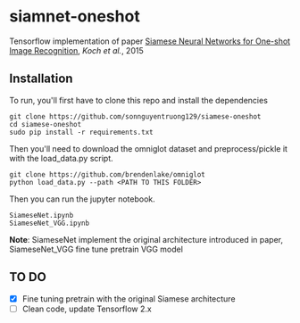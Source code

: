# siamnet-oneshot
Tensorflow implementation of paper [Siamese Neural Networks for One-shot Image Recognition](https://www.cs.cmu.edu/~rsalakhu/papers/oneshot1.pdf), *Koch et al.*, 2015
## Installation
To run, you'll first have to clone this repo and install the dependencies
```
git clone https://github.com/sonnguyentruong129/siamese-oneshot
cd siamese-oneshot
sudo pip install -r requirements.txt
```
Then you'll need to download the omniglot dataset and preprocess/pickle it with the load_data.py script.
```
git clone https://github.com/brendenlake/omniglot
python load_data.py --path <PATH TO THIS FOLDER>
```
Then you can run the jupyter notebook.
```
SiameseNet.ipynb
SiameseNet_VGG.ipynb
```
**Note**: SiameseNet implement the original architecture introduced in paper, SiameseNet_VGG fine tune pretrain VGG model
## TO DO
- [x] Fine tuning pretrain with the original Siamese architecture
- [ ] Clean code, update Tensorflow 2.x 
